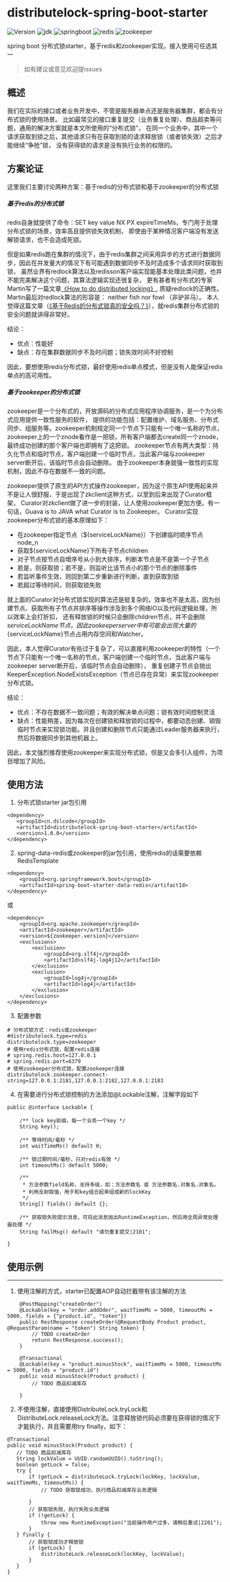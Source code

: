 # distributelock-spring-boot-starter
![Version](https://img.shields.io/badge/Version-1.0.0-brightgreen.svg)
![jdk    ](https://img.shields.io/badge/Jdk-1.8+-blue.svg)
![springboot](https://img.shields.io/badge/springboot-green.svg)
![redis](https://img.shields.io/badge/redis-a41f16.svg)
![zookeeper](https://img.shields.io/badge/zookeeper-6a9653.svg)

spring boot 分布式锁starter，基于redis和zookeeper实现，接入使用可任选其一
> 如有建议或意见欢迎提issues

## 概述
我们在实际的接口或者业务开发中，不管是服务器单点还是服务器集群，都会有分布式锁的使用场景。
比如最常见的接口重复提交（业务重复处理）、商品超卖等问题，通用的解决方案就是本文所使用的“分布式锁”，
在同一个业务中，其中一个请求获取到锁之后，其他请求只有在获取到锁的请求释放锁（或者锁失效）之后才能继续“争抢”锁，
没有获得锁的请求是没有执行业务的权限的。

## 方案论证
这里我们主要讨论两种方案：基于redis的分布式锁和基于zookeeper的分布式锁

##### 基于redis的分布式锁
redis自身就提供了命令：SET key value NX PX expireTimeMs，专门用于处理分布式锁的场景，效率高且提供锁失效机制，
即使由于某种情况客户端没有发送解锁请求，也不会造成死锁。

但是如果redis跑在集群的情况下，由于redis集群之间采用异步的方式进行数据同步，因此在并发量大的情况下有可能遇到数据同步不及时造成多个请求同时获取到锁，
虽然业界有redlock算法以及redisson客户端实现能基本处理此类问题，也并不能完美解决这个问题，其算法逻辑实现还很复杂，
更有甚者有分布式的专家Martin写了一篇文章[《How to do distributed locking》](https://martin.kleppmann.com/2016/02/08/how-to-do-distributed-locking.html),
质疑redlock的正确性。Martin最后对redlock算法的形容是： neither fish nor fowl （非驴非马）。
本人觉得这篇文章（[《基于Redis的分布式锁真的安全吗？》](http://www.sohu.com/a/128396689_487514)），就redis集群分布式锁的安全问题就讲得非常好。

结论：
* 优点：性能好
* 缺点：存在集群数据同步不及时问题；锁失效时间不好控制

因此，要想使用redis分布式锁，最好使用redis单点模式，但是没有人能保证redis单点的高可用性。

##### 基于zookeeper的分布式锁
zookeeper是一个分布式的，开放源码的分布式应用程序协调服务，是一个为分布式应用提供一致性服务的软件，
提供的功能包括：配置维护、域名服务、分布式同步、组服务等。zookeeper机制规定同一个节点下只能有一个唯一名称的节点，
zookeeper上的一个znode看作是一把锁，所有客户端都去create同一个znode，最终成功创建的那个客户端也即拥有了这把锁。
zookeeper节点有两大类型：持久化节点和临时节点，客户端创建一个临时节点，当此客户端与zookeeper server断开后，该临时节点会自动删除。
由于zookeeper本身就强一致性的实现机制，因此不存在数据不一致的问题。

zookeeper提供了原生的API方式操作zookeeper，因为这个原生API使用起来并不是让人很舒服，于是出现了zkclient这种方式，以至到后来出现了Curator框架，
Curator对zkclient做了进一步的封装，让人使用zookeeper更加方便。有一句话，Guava is to JAVA what Curator is to Zookeeper。
Curator实现zookeeper分布式锁的基本原理如下：
* 在zookeeper指定节点（${serviceLockName}）下创建临时顺序节点node_n
* 获取${serviceLockName}下所有子节点children
* 对子节点按节点自增序号从小到大排序，判断本节点是不是第一个子节点
* 若是，则获取锁；若不是，则监听比该节点小的那个节点的删除事件
* 若监听事件生效，则回到第二步重新进行判断，直到获取到锁
* 若超过等待时间，则获取锁失败

就上面的Curator对分布式锁实现的算法还是挺复杂的，效率也不是太高，因为创建节点、获取所有子节点并排序等操作涉及到多个网络IO以及代码逻辑处理，所以效率上会打折扣，
还有释放锁的时候只会删除children节点，并不会删除${serviceLockName}节点，因此zookeeper server中有可能会出现大量的${serviceLockName}节点占用内存空间和Watcher。

因此，本人觉得Curator有些过于复杂了，可以直接利用zookeeper的特性（一个节点下只能有一个唯一名称的节点，客户端创建一个临时节点，当此客户端与zookeeper server断开后，该临时节点会自动删除），
重复创建子节点会抛出KeeperException.NodeExistsException（节点已存在异常）来实现zookeeper分布式锁。

结论：
* 优点：不存在数据不一致问题；有效的解决单点问题；锁有效时间控制灵活
* 缺点：性能稍差，因为每次在创建锁和释放锁的过程中，都要动态创建、销毁临时节点来实现锁功能。并且创建和删除节点只能通过Leader服务器来执行，然后将数据同步到其他机器上。

因此，本文强烈推荐使用zookeeper来实现分布式锁，但是又会多引入组件，为项目增加了风险。

## 使用方法

1. 分布式锁starter jar包引用
```
<dependency>
   <groupId>cn.dslcode</groupId>
   <artifactId>distributelock-spring-boot-starter</artifactId>
   <version>1.0.0</version>
</dependency>
```

2. spring-data-redis或zookeeper的jar包引用，使用redis的话需要依赖RedisTemplate
```
<dependency>
    <groupId>org.springframework.boot</groupId>
    <artifactId>spring-boot-starter-data-redis</artifactId>
</dependency>
```
或
```
<dependency>
    <groupId>org.apache.zookeeper</groupId>
    <artifactId>zookeeper</artifactId>
    <version>${zookeeper.version}</version>
    <exclusions>
        <exclusion>
            <groupId>org.slf4j</groupId>
            <artifactId>slf4j-log4j12</artifactId>
        </exclusion>
        <exclusion>
            <groupId>log4j</groupId>
            <artifactId>log4j</artifactId>
        </exclusion>
    </exclusions>
</dependency>
```

3. 配置参数
```
# 分布式锁方式：redis或zookeeper
#distributelock.type=redis
distributelock.type=zookeeper
# 使用redis分布式锁，配置redis连接
# spring.redis.host=127.0.0.1
# spring.redis.port=6379
# 使用zookeeper分布式锁，配置zookeeper连接
distributelock.zookeeper.connect-string=127.0.0.1:2181,127.0.0.1:2182,127.0.0.1:2183
```

4. 在需要进行分布式锁控制的方法添加@Lockable注解，注解字段如下
```
public @interface Lockable {

    /** lock key前缀，每一个业务一个key */
    String key();

    /** 等待时间/毫秒 */
    int waitTimeMs() default 0;

    /** 锁过期时间/毫秒，只对redis有效 */
    int timeoutMs() default 5000;

    /**
     * 方法参数field名称，支持多级，如：方法参数名 或 方法参数名.对象名.对象名。
     * 利用反射取值，用于和key组合起来组成新的lockKey
     */
    String[] fields() default {};

    /** 获取锁失败提示消息，可将此消息抛出RuntimeException，然后用全局异常处理器处理 */
    String failMsg() default "请勿重复提交|2101";

}
```

## 使用示例
 ********
 1. 使用注解的方式，starter已配置AOP自动拦截带有该注解的方法
 ```
	 @PostMapping("createOrder")
	 @Lockable(key = "order.addOder", waitTimeMs = 5000, timeoutMs = 5000, fields = {"product.id", "token"})
	 public RestResponse createOrder(@RequestBody Product product, @RequestParam(name = "token") String token) {
	     // TODO createOrder
	     return RestResponse.success();
	 }
	
	 @Transactional
	 @Lockable(key = "product.minusStock", waitTimeMs = 5000, timeoutMs = 5000, fields = "product.id")
	 public void minusStock(Product product) {
	     // TODO 商品扣减库存
	
	 }
 ```

2. 不使用注解，直接使用DistributeLock.tryLock和DistributeLock.releaseLock方法。注意释放锁代码必须要在获得锁的情况下才能执行，并且需要用try finally，如下：
 ```
@Transactional
public void minusStock(Product product) {
    // TODO 商品扣减库存
    String lockValue = UUID.randomUUID().toString();
    boolean getLock = false;
    try {
        if (getLock = distributeLock.tryLock(lockKey, lockValue, waitTimeMs, timeoutMs)) {
            // TODO 获取锁成功，执行商品扣减库存业务逻辑

        }
        // 获取锁失败，执行失败业务逻辑
        if (!getLock) {
            throw new RuntimeException("当前操作用户过多，请稍后重试|2201");
        }
    } finally {
        // 获取锁成功才释放锁
        if (getLock) {
            distributeLock.releaseLock(lockKey, lockValue);
        }
    }
}
 ```

